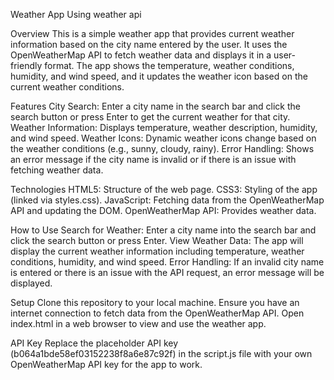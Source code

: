 Weather App Using weather api

Overview
This is a simple weather app that provides current weather information based on the city name entered by the user. It uses the OpenWeatherMap API to fetch weather data and displays it in a user-friendly format. The app shows the temperature, weather conditions, humidity, and wind speed, and it updates the weather icon based on the current weather conditions.

Features
City Search: Enter a city name in the search bar and click the search button or press Enter to get the current weather for that city.
Weather Information: Displays temperature, weather description, humidity, and wind speed.
Weather Icons: Dynamic weather icons change based on the weather conditions (e.g., sunny, cloudy, rainy).
Error Handling: Shows an error message if the city name is invalid or if there is an issue with fetching weather data.

Technologies
HTML5: Structure of the web page.
CSS3: Styling of the app (linked via styles.css).
JavaScript: Fetching data from the OpenWeatherMap API and updating the DOM.
OpenWeatherMap API: Provides weather data.


How to Use
Search for Weather: Enter a city name into the search bar and click the search button or press Enter.
View Weather Data: The app will display the current weather information including temperature, weather conditions, humidity, and wind speed.
Error Handling: If an invalid city name is entered or there is an issue with the API request, an error message will be displayed.

Setup
Clone this repository to your local machine.
Ensure you have an internet connection to fetch data from the OpenWeatherMap API.
Open index.html in a web browser to view and use the weather app.

API Key
Replace the placeholder API key (b064a1bde58ef03152238f8a6e87c92f) in the script.js file with your own OpenWeatherMap API key for the app to work.
